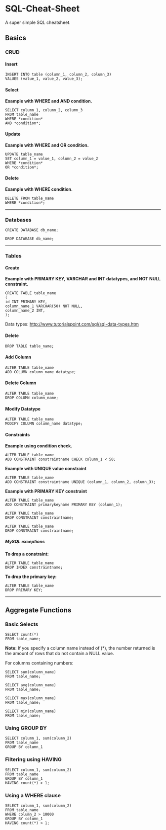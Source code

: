 # SQL-Cheat-Sheet
A super simple SQL cheatsheet.

## Basics
### CRUD
#### Insert
```
INSERT INTO table (column_1, column_2, column_3)
VALUES (value_1, value_2, value_3);
```
#### Select
**Example with WHERE and AND condition.**
```
SELECT column_1, column_2, column_3
FROM table_name
WHERE *condition*
AND *condition*;
```
#### Update
**Example with WHERE and OR condition.**
```
UPDATE table_name
SET column_1 = value_1, column_2 = value_2
WHERE *condition*
OR *condition*;
```

#### Delete
**Example with WHERE condition.**
```
DELETE FROM table_name
WHERE *condition*;
```
---
### Databases
```
CREATE DATABASE db_name;

DROP DATABASE db_name;
```
---
### Tables
#### Create
**Example with PRIMARY KEY, VARCHAR and INT datatypes, and NOT NULL constraint.**
```
CREATE TABLE table_name
(
id INT PRIMARY KEY,
column_name_1 VARCHAR(50) NOT NULL,
column_name_2 INT,
);
```
Data types: http://www.tutorialspoint.com/sql/sql-data-types.htm

#### Delete
`DROP TABLE table_name;`

#### Add Column
```
ALTER TABLE table_name
ADD COLUMN column_name datatype;
```

#### Delete Column
```
ALTER TABLE table_name
DROP COLUMN column_name;
```

#### Modify Datatype
```
ALTER TABLE table_name
MODIFY COLUMN column_name datatype;
```

#### Constraints
**Example using condition check.**
```
ALTER TABLE table_name
ADD CONSTRAINT constraintname CHECK column_1 < 50;
```
**Example with UNIQUE value constraint**
```
ALTER TABLE table_name
ADD CONSTRAINT constraintname UNIQUE (column_1, column_2, column_3);
```
**Example with PRIMARY KEY constraint**
```
ALTER TABLE table_name
ADD CONSTRAINT primarykeyname PRIMARY KEY (column_1);
```
```
ALTER TABLE table_name
DROP CONSTRAINT constraintname;
```
```
ALTER TABLE table_name
DROP CONSTRAINT constraintname;
```

##### MySQL exceptions
**To drop a constraint:**
```
ALTER TABLE table_name
DROP INDEX constraintname;
```

**To drop the primary key:**
```
ALTER TABLE table_name
DROP PRIMARY KEY;
```
---
## Aggregate Functions
### Basic Selects
```
SELECT count(*)
FROM table_name;
```
**Note:** If you specify a column name instead of (*), the number returned is the amount of rows that do not contain a NULL value.

For columns containing numbers:
```
SELECT sum(column_name)
FROM table_name;
```
```
SELECT avg(column_name)
FROM table_name;
```
```
SELECT max(column_name)
FROM table_name;
```
```
SELECT min(column_name)
FROM table_name;
```
### Using GROUP BY
```
SELECT column_1, sum(column_2)
FROM table_name
GROUP BY column_1
```
### Filtering using HAVING
```
SELECT column_1, sum(column_2)
FROM table_name
GROUP BY column_1
HAVING count(*) > 1;
```
### Using a WHERE clause
```
SELECT column_1, sum(column_2)
FROM table_name
WHERE column_2 > 10000
GROUP BY column_1
HAVING count(*) > 1;
```
